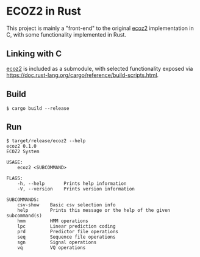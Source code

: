 # ECOZ2 in Rust

This project is mainly a "front-end" to the original
[ecoz2](https://github.com/ecoz2/ecoz2) implementation in C,
with some functionality implemented in Rust.

## Linking with C

[ecoz2](https://github.com/ecoz2/ecoz2) is included as a submodule,
with selected functionality exposed via
https://doc.rust-lang.org/cargo/reference/build-scripts.html.

## Build

    $ cargo build --release
    
## Run

    $ target/release/ecoz2 --help
    ecoz2 0.1.0
    ECOZ2 System
    
    USAGE:
        ecoz2 <SUBCOMMAND>
    
    FLAGS:
        -h, --help       Prints help information
        -V, --version    Prints version information
    
    SUBCOMMANDS:
        csv-show    Basic csv selection info
        help        Prints this message or the help of the given subcommand(s)
        hmm         HMM operations
        lpc         Linear prediction coding
        prd         Predictor file operations
        seq         Sequence file operations
        sgn         Signal operations
        vq          VQ operations
